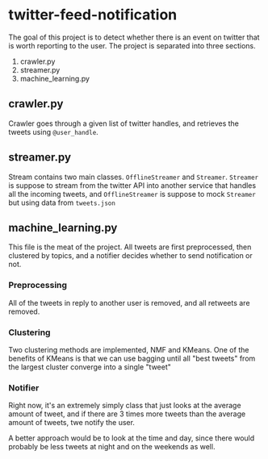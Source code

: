# twitter-feed-notification

The goal of this project is to detect whether there is an event on twitter that
is worth reporting to the user. The project is separated into three sections.

1. crawler.py
2. streamer.py
3. machine_learning.py

## crawler.py

Crawler goes through a given list of twitter handles, and retrieves the tweets
using ``@user_handle``.

## streamer.py

Stream contains two main classes. ``OfflineStreamer`` and ``Streamer``.
``Streamer`` is suppose to stream from the twitter API into another service that handles all
the incoming tweets, and ``OfflineStreamer`` is suppose to mock ``Streamer``
but using data from ``tweets.json``

## machine_learning.py

This file is the meat of the project. All tweets are first preprocessed, then
clustered by topics, and a notifier decides whether to send notification or
not.

### Preprocessing

All of the tweets in reply to another user is removed, and all retweets are
removed.

### Clustering

Two clustering methods are implemented, NMF and KMeans. One of the benefits of
KMeans is that we can use bagging until all "best tweets" from the largest
cluster converge into a single "tweet"

### Notifier

Right now, it's an extremely simply class that just looks at the average amount
of tweet, and if there are 3 times more tweets than the average amount of
tweets, twe notify the user.

A better approach would be to look at the time and day, since there would
probably be less tweets at night and on the weekends as well.

